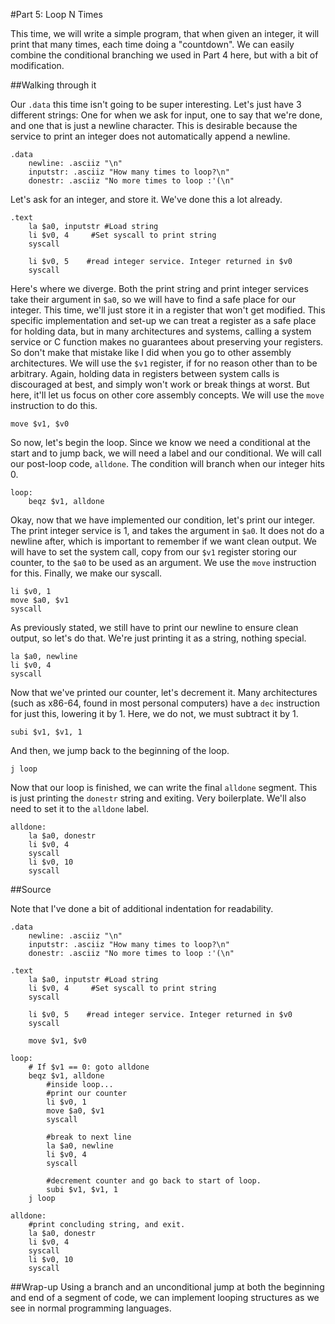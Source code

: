 <!-- Part 5 -->
#Part 5: Loop N Times

This time, we will write a simple program, that when given an integer, it will
print that many times, each time doing a "countdown". We can easily combine
the conditional branching we used in Part 4 here, but with a bit of modification.

##Walking through it

Our ``.data`` this time isn't going to be super interesting. Let's just have 3
different strings: One for when we ask for input, one to say that we're done,
and one that is just a newline character. This is desirable because the service
to print an integer does not automatically append a newline.

    .data
	    newline: .asciiz "\n"
	    inputstr: .asciiz "How many times to loop?\n"
	    donestr: .asciiz "No more times to loop :'(\n"

Let's ask for an integer, and store it. We've done this a lot already.

    .text 
	    la $a0, inputstr #Load string
	    li $v0, 4     #Set syscall to print string
	    syscall
	
	    li $v0, 5    #read integer service. Integer returned in $v0
	    syscall

Here's where we diverge. Both the print string and print integer services take
their argument in ``$a0``, so we will have to find a safe place for our
integer. This time, we'll just store it in a register that won't get modified.
This specific implementation and set-up we can treat a register as a safe place
for holding data, but in many architectures and systems, calling a system
service or C function makes no guarantees about preserving your registers. So
don't make that mistake like I did when you go to other assembly architectures.
We will use the ``$v1`` register, if for no reason other than to be arbitrary.
Again, holding data in registers between system calls is discouraged at best,
and simply won't work or break things at worst. But here, it'll let us focus
on other core assembly concepts. We will use the ``move`` instruction to do
this.

    move $v1, $v0

So now, let's begin the loop. Since we know we need a conditional at the start
and to jump back, we will need a label and our conditional. We will call our
post-loop code, ``alldone``. The condition will branch when our integer hits 0.

    loop:	
	    beqz $v1, alldone

Okay, now that we have implemented our condition, let's print our integer. The
print integer service is 1, and takes the argument in ``$a0``. It does not
do a newline after, which is important to remember if we want clean output. We
will have to set the system call, copy from our ``$v1`` register storing our
counter, to the ``$a0`` to be used as an argument. We use the ``move``
instruction for this. Finally, we make our syscall.

    li $v0, 1
	move $a0, $v1
	syscall

As previously stated, we still have to print our newline to ensure clean
output, so let's do that. We're just printing it as a string, nothing special.

	la $a0, newline
	li $v0, 4
	syscall

Now that we've printed our counter, let's decrement it. Many architectures
(such as x86-64, found in most personal computers) have a ``dec`` instruction
for just this, lowering it by 1. Here, we do not, we must subtract it by 1.

	subi $v1, $v1, 1

And then, we jump back to the beginning of the loop.

	j loop

Now that our loop is finished, we can write the final ``alldone`` segment.
This is just printing the ``donestr`` string and exiting. Very boilerplate.
We'll also need to set it to the ``alldone`` label.

    alldone:
	    la $a0, donestr
	    li $v0, 4
	    syscall
	    li $v0, 10
	    syscall

##Source

Note that I've done a bit of additional indentation for readability.

    .data
	    newline: .asciiz "\n"
	    inputstr: .asciiz "How many times to loop?\n"
	    donestr: .asciiz "No more times to loop :'(\n"

    .text 
	    la $a0, inputstr #Load string
	    li $v0, 4     #Set syscall to print string
	    syscall
	
	    li $v0, 5    #read integer service. Integer returned in $v0
	    syscall
	
	    move $v1, $v0

    loop:	
	    # If $v1 == 0: goto alldone
	    beqz $v1, alldone
		    #inside loop...
		    #print our counter
		    li $v0, 1
		    move $a0, $v1
		    syscall
	
		    #break to next line
		    la $a0, newline
		    li $v0, 4
		    syscall
	
		    #decrement counter and go back to start of loop.
		    subi $v1, $v1, 1
	    j loop
	
    alldone:
	    #print concluding string, and exit.
	    la $a0, donestr
	    li $v0, 4
	    syscall
	    li $v0, 10
	    syscall

##Wrap-up
Using a branch and an unconditional jump at both the beginning and end of a
segment of code, we can implement looping structures as we see in normal
programming languages.

